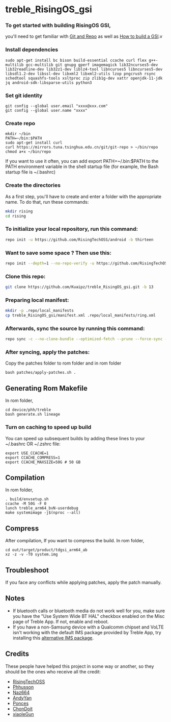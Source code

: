 # treble_RisingOS_gsi

### To get started with building RisingOS GSI,
you'll need to get familiar with [Git and Repo](https://source.android.com/source/using-repo.html) as well as [How to build a GSI](https://github.com/phhusson/treble_experimentations/wiki/How-to-build-a-GSI%3F).v


### Install dependencies

```
sudo apt-get install bc bison build-essential ccache curl flex g++-multilib gcc-multilib git gnupg gperf imagemagick lib32ncurses5-dev lib32readline-dev lib32z1-dev liblz4-tool libncurses5 libncurses5-dev libsdl1.2-dev libssl-dev libxml2 libxml2-utils lzop pngcrush rsync schedtool squashfs-tools xsltproc zip zlib1g-dev xattr openjdk-11-jdk jq android-sdk-libsparse-utils python3
```

### Set git identity

```
git config --global user.email "xxxx@xxx.com"
git config --global user.name "xxxx"
```

### Create repo

```
mkdir ~/bin
PATH=~/bin:$PATH
sudo apt-get install curl
curl https://mirrors.tuna.tsinghua.edu.cn/git/git-repo > ~/bin/repo
chmod a+x ~/bin/repo
```

If you want to use it often, you can add export PATH=~/.bin:$PATH to the PATH environment variable in the shell startup file (for example, the Bash startup file is ~/.bashrc)


### Create the directories

As a first step, you'll have to create and enter a folder with the appropriate name.
To do that, run these commands:

```bash
mkdir rising
cd rising
```

### To initialize your local repository, run this command:

```bash
repo init -u https://github.com/RisingTechOSS/android -b thirteen
```
### Want to save some space ? Then use this:

```bash
repo init --depth=1 --no-repo-verify -u https://github.com/RisingTechOSS/android -b thirteen -g default,-mips,-darwin,-notdefault
```

### Clone this repo:

```bash
git clone https://github.com/Kuaipz/treble_RisingOS_gsi.git -b 13
```

### Preparing local manifest:

```bash
mkdir -p .repo/local_manifests
cp treble_RisingOS_gsi/manifest.xml .repo/local_manifests/ring.xml
```

### Afterwards, sync the source by running this command:

```bash
repo sync -c --no-clone-bundle --optimized-fetch --prune --force-sync -j$(nproc --all)
```

### After syncing, apply the patches:

Copy the patches folder to rom folder and in rom folder

```
bash patches/apply-patches.sh .
```

## Generating Rom Makefile

 In rom folder,
 
 ```
 cd device/phh/treble
 bash generate.sh lineage
 ```

### Turn on caching to speed up build

You can speed up subsequent builds by adding these lines to your ~/.bashrc OR ~/.zshrc file:

```
export USE_CCACHE=1
export CCACHE_COMPRESS=1
export CCACHE_MAXSIZE=50G # 50 GB
```

## Compilation 

In rom folder,

 ```
 . build/envsetup.sh
 ccache -M 50G -F 0
 lunch treble_arm64_bvN-userdebug 
 make systemimage -j$(nproc --all)
 ```

## Compress

After compilation,
If you want to compress the build.
In rom folder,

```
cd out/target/product/tdgsi_arm64_ab
xz -z -v -T0 system.img 
```


## Troubleshoot
 
If you face any conflicts while applying patches, apply the patch manually.



## Notes
- If bluetooth calls or bluetooth media do not work well for you, make sure you have the "Use System Wide BT HAL" checkbox enabled on the Misc page of Treble App. If not, enable and reboot.
- If you have a non-Samsung device with a Qualcomm chipset and VoLTE isn't working with the default IMS package provided by Treble App, try installing this [alternative IMS package](https://treble.phh.me/stable/ims-caf-s.apk).



## Credits
These people have helped this project in some way or another, so they should be the ones who receive all the credit:
- [RisingTechOSS](https://github.com/RisingTechOSS)
- [Phhusson](https://github.com/phhusson)
- [Naz664](https://github.com/naz664)
- [AndyYan](https://github.com/AndyCGYan)
- [Ponces](https://github.com/ponces)
- [ChonDoit](https://github.com/ChonDoit)
- [xiaoleGun](https://github.com/xiaoleGun)
